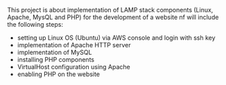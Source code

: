 This project is about implementation of LAMP stack components (Linux, Apache, MysQL and PHP) for the development of a  website nf will include the following steps:

- setting up Linux OS (Ubuntu) via AWS console and login with ssh key
- implementation of Apache HTTP server
- implementation of MySQL
- installing PHP components
- VirtualHost configuration using Apache
- enabling PHP on the website
